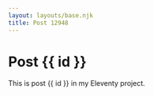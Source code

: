 ```yaml
---
layout: layouts/base.njk
title: Post 12948
---
```


# Post {{ id }}

This is post {{ id }} in my Eleventy project.
